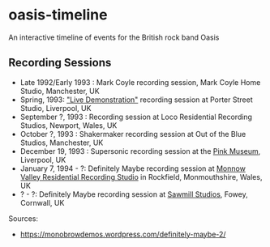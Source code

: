 # oasis-timeline
An interactive timeline of events for the British rock band Oasis

## Recording Sessions

* Late 1992/Early 1993 : Mark Coyle recording session, Mark Coyle Home Studio, Manchester, UK
* Spring, 1993: ["Live Demonstration"](https://en.wikipedia.org/wiki/Live_Demonstration) recording session at Porter Street Studio, Liverpool, UK
* September ?, 1993 : Recording session at Loco Residential Recording Studios, Newport, Wales, UK
* October ?, 1993 : Shakermaker recording session at Out of the Blue Studios, Manchester, UK
* December 19, 1993 : Supersonic recording session at the [Pink Museum](https://milocostudios.com/studios/the-motor-museum/intro/), Liverpool, UK
* January 7, 1994 - ?: Definitely Maybe recording session at [Monnow Valley Residential Recording Studio](http://www.monnowvalleystudio.com/) in Rockfield, Monmouthshire, Wales, UK
* ? - ?: Definitely Maybe recording session at [Sawmill Studios](https://sawmills.co.uk/), Fowey, Cornwall, UK

Sources:  

* https://monobrowdemos.wordpress.com/definitely-maybe-2/
